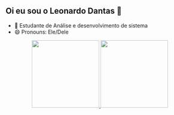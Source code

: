 ## Oi eu sou o Leonardo Dantas 👋

- 🌱 Estudante de Análise e desenvolvimento de sistema 
- 😄 Pronouns: Ele/Dele

<div align="center">
  <a href="https://github.com/LEO2903">
  <img height="180em" src="https://github-readme-stats.vercel.app/api?username=LEO2903&show_icons=true&theme=dracula&include_all_commits=true&count_private=true"/>
  <img height="180em" src="https://github-readme-stats.vercel.app/api/top-langs/?username=LEO2903&layout=compact&langs_count=7&theme=dracula"/>
</div>

